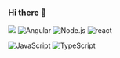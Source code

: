 ### Hi there 👋

<!--
**small-j/small-j** is a ✨ _special_ ✨ repository because its `README.md` (this file) appears on your GitHub profile.

Here are some ideas to get you started:

- 🔭 I’m currently working on ...
- 🌱 I’m currently learning ...
- 👯 I’m looking to collaborate on ...
- 🤔 I’m looking for help with ...
- 💬 Ask me about ...
- 📫 How to reach me: ...
- 😄 Pronouns: ...
- ⚡ Fun fact: ...
-->

![](https://img.shields.io/badge/-Vue.js-white?labelColor=white&logo=Vue.js)
![Angular](https://img.shields.io/badge/-Angular-fa4343?logo=Angular)
![Node.js](https://img.shields.io/badge/-Node.js-white?logo=Node.js&style=flat)
![react](https://img.shields.io/badge/-react-white?logo=React)


![JavaScript](https://img.shields.io/badge/-JavaScript-black?logo=JavaScript)
![TypeScript](https://img.shields.io/badge/-TypeScript-black?logo=TypeScript&style=flat)

